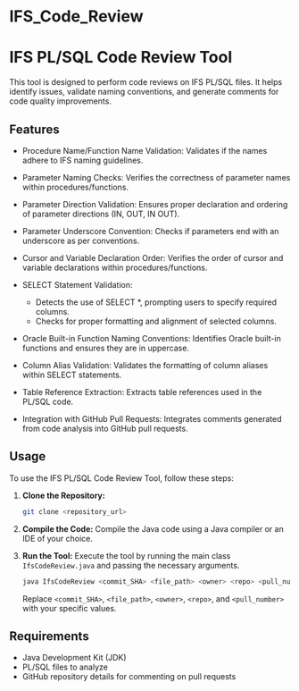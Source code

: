 # IFS_Code_Review
# IFS PL/SQL Code Review Tool

This tool is designed to perform code reviews on IFS PL/SQL files. It helps identify issues, validate naming conventions, and generate comments for code quality improvements.

## Features

- Procedure Name/Function Name Validation: Validates if the names adhere to IFS naming guidelines.

- Parameter Naming Checks: Verifies the correctness of parameter names within procedures/functions.

- Parameter Direction Validation: Ensures proper declaration and ordering of parameter directions (IN, OUT, IN OUT).

- Parameter Underscore Convention: Checks if parameters end with an underscore as per conventions.

- Cursor and Variable Declaration Order: Verifies the order of cursor and variable declarations within procedures/functions.

- SELECT Statement Validation:
  - Detects the use of SELECT *, prompting users to specify required columns.
  - Checks for proper formatting and alignment of selected columns.
  
- Oracle Built-in Function Naming Conventions: Identifies Oracle built-in functions and ensures they are in uppercase.

- Column Alias Validation: Validates the formatting of column aliases within SELECT statements.

- Table Reference Extraction: Extracts table references used in the PL/SQL code.

- Integration with GitHub Pull Requests: Integrates comments generated from code analysis into GitHub pull requests.

## Usage

To use the IFS PL/SQL Code Review Tool, follow these steps:

1. **Clone the Repository:**
    ```bash
    git clone <repository_url>
    ```

2. **Compile the Code:**
    Compile the Java code using a Java compiler or an IDE of your choice.

3. **Run the Tool:**
    Execute the tool by running the main class `IfsCodeReview.java` and passing the necessary arguments.

    ```bash
    java IfsCodeReview <commit_SHA> <file_path> <owner> <repo> <pull_number>
    ```

    Replace `<commit_SHA>`, `<file_path>`, `<owner>`, `<repo>`, and `<pull_number>` with your specific values.

## Requirements

- Java Development Kit (JDK)
- PL/SQL files to analyze
- GitHub repository details for commenting on pull requests
